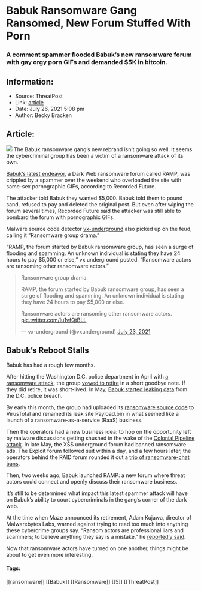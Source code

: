 # Babuk Ransomware Gang Ransomed, New Forum Stuffed With Porn
### A comment spammer flooded Babuk’s new ransomware forum with gay orgy porn GIFs and demanded $5K in bitcoin.

## Information:
+ Source: ThreatPost
+ Link: [article](https://kasperskycontenthub.com/threatpost-global/?p=168169)
+ Date: July 26, 2021  5:08 pm
+ Author: Becky Bracken


## Article:
![](https://media.threatpost.com/wp-content/uploads/sites/103/2021/07/26170302/watching-porn-spam-e1627333397712.jpeg)
The Babuk ransomware gang’s new rebrand isn’t going so well. It seems the cybercriminal group has been a victim of a ransomware attack of its own.


[Babuk’s latest endeavor](https://therecord.media/spammer-floods-the-babuk-ransomware-gangs-forum-with-gay-porn-gifs/), a Dark Web ransomware forum called RAMP, was crippled by a spammer over the weekend who overloaded the site with same-sex pornographic GIFs, according to Recorded Future.


The attacker told Babuk they wanted $5,000. Babuk told them to pound sand, refused to pay and deleted the original post. But even after wiping the forum several times, Recorded Future said the attacker was still able to bombard the forum with pornographic GIFs.


  

Malware source code detector [vx-underground](https://twitter.com/vxunderground) also picked up on the feud, calling it “Ransomware group drama.”


“RAMP, the forum started by Babuk ransomware group, has seen a surge of flooding and spamming. An unknown individual is stating they have 24 hours to pay $5,000 or else,” vx underground posted. “Ransomware actors are ransoming other ransomware actors.”



> 
> Ransomware group drama. 
> 
> 
> RAMP, the forum started by Babuk ransomware group, has seen a surge of flooding and spamming. An unknown individual is stating they have 24 hours to pay $5,000 or else.
> 
> 
> Ransomware actors are ransoming other ransomware actors. [pic.twitter.com/Iu1vfQtBLL](https://t.co/Iu1vfQtBLL)
> 
> 
> — vx-underground (@vxunderground) [July 23, 2021](https://twitter.com/vxunderground/status/1418549368806912006?ref_src=twsrc%5Etfw)
> 
> 



Babuk’s Reboot Stalls
---------------------


Babuk has had a rough few months.


After hitting the Washington D.C. police department in April with [a ransomware attack](https://threatpost.com/babuk-ransomware-washington-dc-police/165616/), the group [vowed to retire](https://threatpost.com/babuk-ransomware-gang-mulls-retirement/165742/) in a short goodbye note. If they did retire, it was short-lived. In May, [Babuk started leaking data](https://threatpost.com/ransomwares-swindle-triple-extortion/166149/) from the D.C. police breach.


By early this month, the group had uploaded its [ransomware source code](https://threatpost.com/babuk-ransomware-builder-virustotal/167481/) to VirusTotal and renamed its leak site Payload.bin in what seemed like a launch of a ransomware-as-a-service (RaaS) business.


Then the operators had a new business idea: to hop on the opportunity left by malware discussions getting shushed in the wake of the [Colonial Pipeline attack](https://threatpost.com/pipeline-crippled-ransomware/165963/). In late May, the XSS underground forum had banned ransomware ads. The Exploit forum followed suit within a day, and a few hours later, the operators behind the RAID forum rounded it out a [trio of ransomware-chat bans](https://threatpost.com/darkside-toshiba-xss-bans-ransomware/166210/).


Then, two weeks ago, Babuk launched RAMP: a new forum where threat actors could connect and openly discuss their ransomware business.


It’s still to be determined what impact this latest spammer attack will have on Babuk’s ability to court cybercriminals in the gang’s corner of the dark web.


At the time when Maze announced its retirement, Adam Kujawa, director of Malwarebytes Labs, warned against trying to read too much into anything these cybercrime groups say. “Ransom actors are professional liars and scammers; to believe anything they say is a mistake,” he [reportedly said](https://vulners.com/malwarebytes/MALWAREBYTES:A1833426141D0777C50F48A803EDC6B7?utm_source=rss&utm_medium=rss&utm_campaign=rss).


Now that ransomware actors have turned on one another, things might be about to get even more interesting.




#### Tags:
[[ransomware]] [[Babuk]] [[Ransomware]] [[5]] [[ThreatPost]]
